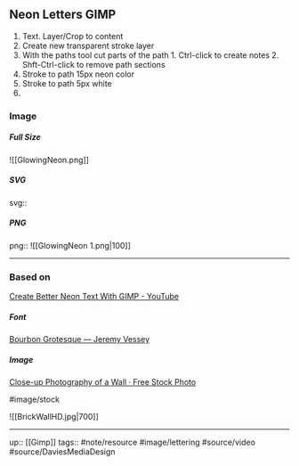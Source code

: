 ## Neon Letters GIMP

1. Text. Layer/Crop to content
2. Create new transparent stroke layer
3. With the paths tool cut parts of the path
		1. Ctrl-click to create notes
		2. Shft-Ctrl-click to remove path sections
4. Stroke to path 15px neon color
5. Stroke to path 5px white
6. 


### Image

##### Full Size

![[GlowingNeon.png]]

##### SVG

svg:: 

##### PNG

png:: ![[GlowingNeon 1.png|100]]

---
### Based on

[Create Better Neon Text With GIMP - YouTube](https://www.youtube.com/watch?v=7t8WP_RqQn8&list=PL_7viLFyJ7sCLguZdKJ9dAbUUXRy13VOF&index=3)

##### Font

[Bourbon Grotesque — Jeremy Vessey](https://www.jeremyvessey.com/bourbon-grotesque)

##### Image

[Close-up Photography of a Wall · Free Stock Photo](https://www.pexels.com/photo/close-up-photography-of-a-wall-3105407/)

#image/stock

![[BrickWallHD.jpg|700]]

---

up:: [[Gimp]]
tags:: #note/resource #image/lettering #source/video #source/DaviesMediaDesign 